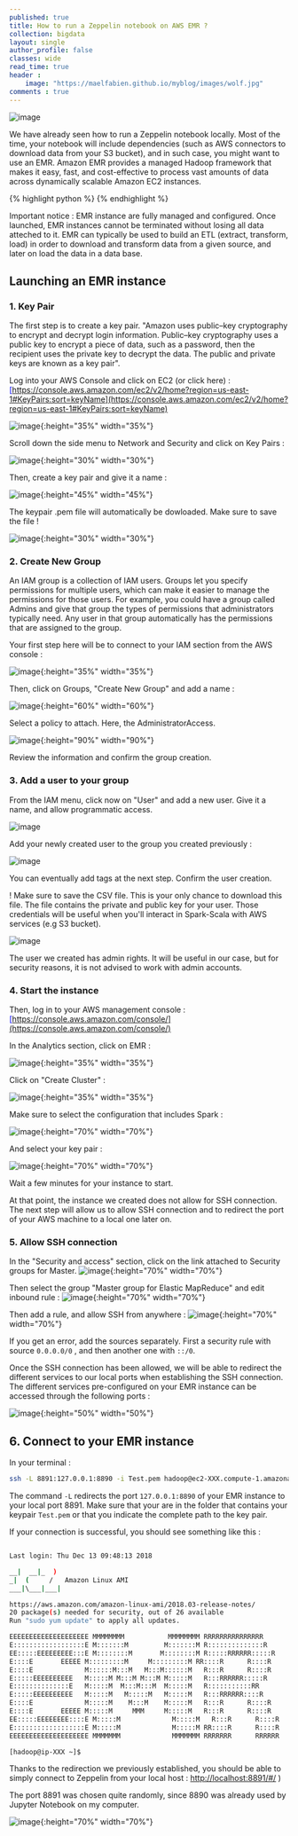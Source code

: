 ```yaml
---
published: true
title: How to run a Zeppelin notebook on AWS EMR ?
collection: bigdata
layout: single
author_profile: false
classes: wide
read_time: true
header :
    image: "https://maelfabien.github.io/myblog/images/wolf.jpg"
comments : true
--- 
```


![image](https://maelfabien.github.io/myblog/images/zep_emr.png)

We have already seen how to run a Zeppelin notebook locally. Most of the time, your notebook will include dependencies (such as AWS connectors to download data from your S3 bucket), and in such case, you might want to use an EMR. Amazon EMR provides a managed Hadoop framework that makes it easy, fast, and cost-effective to process vast amounts of data across dynamically scalable Amazon EC2 instances.

{% highlight python %}
{% endhighlight %}

Important notice : EMR instance are fully managed and configured. Once launched, EMR instances cannot be terminated without losing all data atteched to it. EMR can typically be used to build an ETL (extract, transform, load) in order to download and transform data from a given source, and later on load the data in a data base.

## Launching an EMR instance

### 1. Key Pair

The first step is to create a key pair. "Amazon uses public–key cryptography to encrypt and decrypt login information. Public–key cryptography uses a public key to encrypt a piece of data, such as a password, then the recipient uses the private key to decrypt the data. The public and private keys are known as a key pair". 

Log into your AWS Console and click on EC2 (or click here) : <span style="color:blue">[https://console.aws.amazon.com/ec2/v2/home?region=us-east-1#KeyPairs:sort=keyName](https://console.aws.amazon.com/ec2/v2/home?region=us-east-1#KeyPairs:sort=keyName)</span>

![image](https://maelfabien.github.io/myblog/images/EMR0.png){:height="35%" width="35%"}

Scroll down the side menu to Network and Security and click on Key Pairs :

![image](https://maelfabien.github.io/myblog/images/key.png){:height="30%" width="30%"}

Then, create a key pair and give it a name :

![image](https://maelfabien.github.io/myblog/images/key2.png){:height="45%" width="45%"}

The keypair .pem file will automatically be dowloaded. Make sure to save the file !

![image](https://maelfabien.github.io/myblog/images/key3.png){:height="30%" width="30%"}

### 2. Create New Group

An IAM group is a collection of IAM users. Groups let you specify permissions for multiple users, which can make it easier to manage the permissions for those users. For example, you could have a group called Admins and give that group the types of permissions that administrators typically need. Any user in that group automatically has the permissions that are assigned to the group.

Your first step here will be to connect to your IAM section from the AWS console :

![image](https://maelfabien.github.io/myblog/images/iam1.png){:height="35%" width="35%"}

Then, click on Groups, "Create New Group" and add a name :

![image](https://maelfabien.github.io/myblog/images/iam2.png){:height="60%" width="60%"}

Select a policy to attach. Here, the AdministratorAccess.

![image](https://maelfabien.github.io/myblog/images/iam3.png){:height="90%" width="90%"}

Review the information and confirm the group creation.

### 3. Add a user to your group

From the IAM menu, click now on "User" and add a new user. Give it a name, and allow programmatic access.

![image](https://maelfabien.github.io/myblog/images/iam4.png)

Add your newly created user to the group you created previously :

![image](https://maelfabien.github.io/myblog/images/iam5.png)

You can eventually add tags at the next step. Confirm the user creation. 

! Make sure to save the CSV file. This is your only chance to download this file. The file contains the private and public key for your user. Those credentials will be useful when you'll interact in Spark-Scala with AWS services (e.g S3 bucket).

![image](https://maelfabien.github.io/myblog/images/iam6.png)

The user we created has admin rights. It will be useful in our case, but for security reasons, it is not advised to work with admin accounts. 

### 4. Start the instance

Then, log in to your AWS management console : <span style="color:blue">[https://console.aws.amazon.com/console/](https://console.aws.amazon.com/console/)</span>

In the Analytics section, click on EMR :

![image](https://maelfabien.github.io/myblog/images/EMR1.png){:height="35%" width="35%"}

Click on "Create Cluster" :

![image](https://maelfabien.github.io/myblog/images/EMR2.png){:height="35%" width="35%"}

Make sure to select the configuration that includes Spark :

![image](https://maelfabien.github.io/myblog/images/EMR3.png){:height="70%" width="70%"}

And select your key pair :

![image](https://maelfabien.github.io/myblog/images/key4.png){:height="70%" width="70%"}

Wait a few minutes for your instance to start. 

At that point, the instance we created does not allow for SSH connection. The next step will allow us to allow SSH connection and to redirect the port of your AWS machine to a local one later on. 

### 5. Allow SSH connection

In the "Security and access" section, click on the link attached to Security groups for Master.
![image](https://maelfabien.github.io/myblog/images/ssh1.png){:height="70%" width="70%"}

Then select the group "Master group for Elastic MapReduce" and edit inbound rule :
![image](https://maelfabien.github.io/myblog/images/ssh2.png){:height="70%" width="70%"}

Then add a rule, and allow SSH from anywhere :
![image](https://maelfabien.github.io/myblog/images/ssh3.png){:height="70%" width="70%"}

If you get an error, add the sources separately. First a security rule with source ``` 0.0.0.0/0 ``` , and then another one with ``` ::/0 ```.

Once the SSH connection has been allowed, we will be able to redirect the different services to our local ports when establishing the SSH connection. The different services pre-configured on your EMR instance can be accessed through the following ports :

![image](https://maelfabien.github.io/myblog/images/ssh4.png){:height="50%" width="50%"}

## 6. Connect to your EMR instance

In your terminal :

``` bash
ssh -L 8891:127.0.0.1:8890 -i Test.pem hadoop@ec2-XXX.compute-1.amazonaws.com 
```

The command ``` -L ``` redirects the port  ``` 127.0.0.1:8890 ```  of your EMR instance to your local port 8891. Make sure that your are in the folder that contains your keypair  ``` Test.pem ``` or that you indicate the complete path to the key pair.

If your connection is successful, you should see something like this :
```bash

Last login: Thu Dec 13 09:48:13 2018

__|  __|_  )
_|  (     /   Amazon Linux AMI
___|\___|___|

https://aws.amazon.com/amazon-linux-ami/2018.03-release-notes/
20 package(s) needed for security, out of 26 available
Run "sudo yum update" to apply all updates.

EEEEEEEEEEEEEEEEEEEE MMMMMMMM           MMMMMMMM RRRRRRRRRRRRRRR    
E::::::::::::::::::E M:::::::M         M:::::::M R::::::::::::::R   
EE:::::EEEEEEEEE:::E M::::::::M       M::::::::M R:::::RRRRRR:::::R 
E::::E       EEEEE M:::::::::M     M:::::::::M RR::::R      R::::R
E::::E             M::::::M:::M   M:::M::::::M   R:::R      R::::R
E:::::EEEEEEEEEE   M:::::M M:::M M:::M M:::::M   R:::RRRRRR:::::R 
E::::::::::::::E   M:::::M  M:::M:::M  M:::::M   R:::::::::::RR   
E:::::EEEEEEEEEE   M:::::M   M:::::M   M:::::M   R:::RRRRRR::::R  
E::::E             M:::::M    M:::M    M:::::M   R:::R      R::::R
E::::E       EEEEE M:::::M     MMM     M:::::M   R:::R      R::::R
EE:::::EEEEEEEE::::E M:::::M             M:::::M   R:::R      R::::R
E::::::::::::::::::E M:::::M             M:::::M RR::::R      R::::R
EEEEEEEEEEEEEEEEEEEE MMMMMMM             MMMMMMM RRRRRRR      RRRRRR

[hadoop@ip-XXX ~]$ 
```

Thanks to the redirection we previously established, you should be able to simply connect to Zeppelin from your local host : <span style="color:blue">[http://localhost:8891/#/](http://localhost:8891/#/)</span> )

The port 8891 was chosen quite randomly, since 8890 was already used by Jupyter Notebook on my computer.

![image](https://maelfabien.github.io/myblog/images/zeppelin.png){:height="70%" width="70%"}
